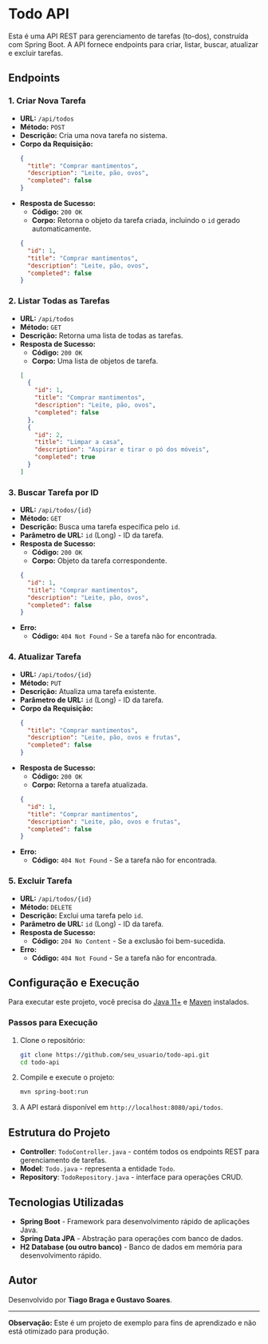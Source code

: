 
# Todo API

Esta é uma API REST para gerenciamento de tarefas (to-dos), construída com Spring Boot. A API fornece endpoints para criar, listar, buscar, atualizar e excluir tarefas.

## Endpoints

### 1. Criar Nova Tarefa

- **URL:** `/api/todos`
- **Método:** `POST`
- **Descrição:** Cria uma nova tarefa no sistema.
- **Corpo da Requisição:**
  ```json
  {
    "title": "Comprar mantimentos",
    "description": "Leite, pão, ovos",
    "completed": false
  }
  ```
- **Resposta de Sucesso:**
    - **Código:** `200 OK`
    - **Corpo:** Retorna o objeto da tarefa criada, incluindo o `id` gerado automaticamente.
  ```json
  {
    "id": 1,
    "title": "Comprar mantimentos",
    "description": "Leite, pão, ovos",
    "completed": false
  }
  ```

### 2. Listar Todas as Tarefas

- **URL:** `/api/todos`
- **Método:** `GET`
- **Descrição:** Retorna uma lista de todas as tarefas.
- **Resposta de Sucesso:**
    - **Código:** `200 OK`
    - **Corpo:** Uma lista de objetos de tarefa.
  ```json
  [
    {
      "id": 1,
      "title": "Comprar mantimentos",
      "description": "Leite, pão, ovos",
      "completed": false
    },
    {
      "id": 2,
      "title": "Limpar a casa",
      "description": "Aspirar e tirar o pó dos móveis",
      "completed": true
    }
  ]
  ```

### 3. Buscar Tarefa por ID

- **URL:** `/api/todos/{id}`
- **Método:** `GET`
- **Descrição:** Busca uma tarefa específica pelo `id`.
- **Parâmetro de URL:** `id` (Long) - ID da tarefa.
- **Resposta de Sucesso:**
    - **Código:** `200 OK`
    - **Corpo:** Objeto da tarefa correspondente.
  ```json
  {
    "id": 1,
    "title": "Comprar mantimentos",
    "description": "Leite, pão, ovos",
    "completed": false
  }
  ```
- **Erro:**
    - **Código:** `404 Not Found` - Se a tarefa não for encontrada.

### 4. Atualizar Tarefa

- **URL:** `/api/todos/{id}`
- **Método:** `PUT`
- **Descrição:** Atualiza uma tarefa existente.
- **Parâmetro de URL:** `id` (Long) - ID da tarefa.
- **Corpo da Requisição:**
  ```json
  {
    "title": "Comprar mantimentos",
    "description": "Leite, pão, ovos e frutas",
    "completed": false
  }
  ```
- **Resposta de Sucesso:**
    - **Código:** `200 OK`
    - **Corpo:** Retorna a tarefa atualizada.
  ```json
  {
    "id": 1,
    "title": "Comprar mantimentos",
    "description": "Leite, pão, ovos e frutas",
    "completed": false
  }
  ```
- **Erro:**
    - **Código:** `404 Not Found` - Se a tarefa não for encontrada.

### 5. Excluir Tarefa

- **URL:** `/api/todos/{id}`
- **Método:** `DELETE`
- **Descrição:** Exclui uma tarefa pelo `id`.
- **Parâmetro de URL:** `id` (Long) - ID da tarefa.
- **Resposta de Sucesso:**
    - **Código:** `204 No Content` - Se a exclusão foi bem-sucedida.
- **Erro:**
    - **Código:** `404 Not Found` - Se a tarefa não for encontrada.

## Configuração e Execução

Para executar este projeto, você precisa do [Java 11+](https://www.oracle.com/java/technologies/javase-downloads.html) e [Maven](https://maven.apache.org/) instalados.

### Passos para Execução

1. Clone o repositório:
   ```bash
   git clone https://github.com/seu_usuario/todo-api.git
   cd todo-api
   ```

2. Compile e execute o projeto:
   ```bash
   mvn spring-boot:run
   ```

3. A API estará disponível em `http://localhost:8080/api/todos`.

## Estrutura do Projeto

- **Controller**: `TodoController.java` - contém todos os endpoints REST para gerenciamento de tarefas.
- **Model**: `Todo.java` - representa a entidade `Todo`.
- **Repository**: `TodoRepository.java` - interface para operações CRUD.

## Tecnologias Utilizadas

- **Spring Boot** - Framework para desenvolvimento rápido de aplicações Java.
- **Spring Data JPA** - Abstração para operações com banco de dados.
- **H2 Database (ou outro banco)** - Banco de dados em memória para desenvolvimento rápido.

## Autor

Desenvolvido por **Tiago Braga e Gustavo Soares**.

---

**Observação:** Este é um projeto de exemplo para fins de aprendizado e não está otimizado para produção.
```